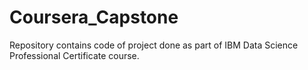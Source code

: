 # Coursera_Capstone
Repository contains code of project done as part of IBM Data Science Professional Certificate course.
